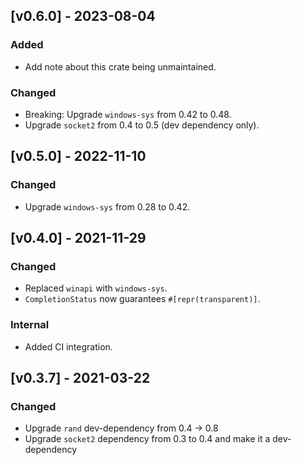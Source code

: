 ## [v0.6.0] - 2023-08-04
### Added
- Add note about this crate being unmaintained.

### Changed
- Breaking: Upgrade `windows-sys` from 0.42 to 0.48.
- Upgrade `socket2` from 0.4 to 0.5 (dev dependency only).

## [v0.5.0] - 2022-11-10
### Changed
- Upgrade `windows-sys` from 0.28 to 0.42.

## [v0.4.0] - 2021-11-29
### Changed
- Replaced `winapi` with `windows-sys`.
- `CompletionStatus` now guarantees `#[repr(transparent)]`.

### Internal
- Added CI integration.

## [v0.3.7] - 2021-03-22
### Changed
- Upgrade `rand` dev-dependency from 0.4 -> 0.8
- Upgrade `socket2` dependency from 0.3 to 0.4 and make it a dev-dependency
